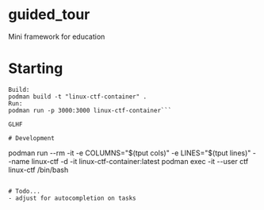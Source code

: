 # guided_tour
Mini framework for education

# Starting

```
Build:
podman build -t "linux-ctf-container" .
Run:
podman run -p 3000:3000 linux-ctf-container```

GLHF

# Development
```
podman run --rm -it -e COLUMNS="$(tput cols)" -e LINES="$(tput lines)" --name linux-ctf -d -it linux-ctf-container:latest 
podman exec -it --user ctf linux-ctf /bin/bash
```

# Todo... 
- adjust for autocompletion on tasks
